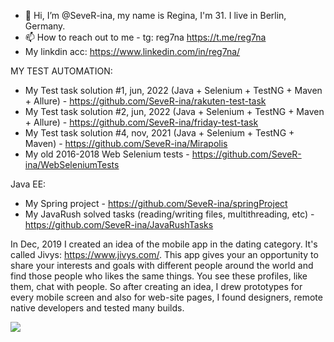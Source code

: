 - 👋 Hi, I’m @SeveR-ina, my name is Regina, I'm 31. I live in Berlin, Germany. 
- 📫 How to reach out to me - tg: reg7na https://t.me/reg7na
- My linkdin acc: https://www.linkedin.com/in/reg7na/

MY TEST AUTOMATION:
- My Test task solution #1, jun, 2022 (Java + Selenium + TestNG + Maven + Allure) - https://github.com/SeveR-ina/rakuten-test-task
- My Test task solution #2, jun, 2022 (Java + Selenium + TestNG + Maven + Allure) - https://github.com/SeveR-ina/friday-test-task
- My Test task solution #4, nov, 2021 (Java + Selenium + TestNG + Maven) - https://github.com/SeveR-ina/Mirapolis
- My old 2016-2018 Web Selenium tests - https://github.com/SeveR-ina/WebSeleniumTests


Java EE:
- My Spring project - https://github.com/SeveR-ina/springProject
- My JavaRush solved tasks (reading/writing files, multithreading, etc) - https://github.com/SeveR-ina/JavaRushTasks

In Dec, 2019 I created an idea of the mobile app in the dating category. It's called Jivys: https://www.jivys.com/. This app gives your an opportunity to share your interests and goals with different people around the world and find those people who likes the same things. You see these profiles, like them, chat with people. So after creating an idea, I drew prototypes for every mobile screen and also for web-site pages, I found designers, remote native developers and tested many builds. 

[![](https://jitpack.io/v/org.bitbucket.SeveR-ina/jivys-backend2.svg)](https://jitpack.io/#org.bitbucket.SeveR-ina/jivys-backend2)
<!---
SeveR-ina/SeveR-ina is a ✨ special ✨ repository because its `README.md` (this file) appears on your GitHub profile.
You can click the Preview link to take a look at your changes.
--->
